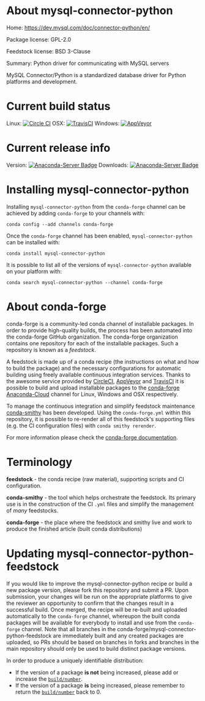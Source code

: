 About mysql-connector-python
============================

Home: https://dev.mysql.com/doc/connector-python/en/

Package license: GPL-2.0

Feedstock license: BSD 3-Clause

Summary: Python driver for communicating with MySQL servers

MySQL Connector/Python is a standardized database driver for Python
platforms and development.


Current build status
====================

Linux: [![Circle CI](https://circleci.com/gh/conda-forge/mysql-connector-python-feedstock.svg?style=shield)](https://circleci.com/gh/conda-forge/mysql-connector-python-feedstock)
OSX: [![TravisCI](https://travis-ci.org/conda-forge/mysql-connector-python-feedstock.svg?branch=master)](https://travis-ci.org/conda-forge/mysql-connector-python-feedstock)
Windows: [![AppVeyor](https://ci.appveyor.com/api/projects/status/github/conda-forge/mysql-connector-python-feedstock?svg=True)](https://ci.appveyor.com/project/conda-forge/mysql-connector-python-feedstock/branch/master)

Current release info
====================
Version: [![Anaconda-Server Badge](https://anaconda.org/conda-forge/mysql-connector-python/badges/version.svg)](https://anaconda.org/conda-forge/mysql-connector-python)
Downloads: [![Anaconda-Server Badge](https://anaconda.org/conda-forge/mysql-connector-python/badges/downloads.svg)](https://anaconda.org/conda-forge/mysql-connector-python)

Installing mysql-connector-python
=================================

Installing `mysql-connector-python` from the `conda-forge` channel can be achieved by adding `conda-forge` to your channels with:

```
conda config --add channels conda-forge
```

Once the `conda-forge` channel has been enabled, `mysql-connector-python` can be installed with:

```
conda install mysql-connector-python
```

It is possible to list all of the versions of `mysql-connector-python` available on your platform with:

```
conda search mysql-connector-python --channel conda-forge
```


About conda-forge
=================

conda-forge is a community-led conda channel of installable packages.
In order to provide high-quality builds, the process has been automated into the
conda-forge GitHub organization. The conda-forge organization contains one repository
for each of the installable packages. Such a repository is known as a *feedstock*.

A feedstock is made up of a conda recipe (the instructions on what and how to build
the package) and the necessary configurations for automatic building using freely
available continuous integration services. Thanks to the awesome service provided by
[CircleCI](https://circleci.com/), [AppVeyor](http://www.appveyor.com/)
and [TravisCI](https://travis-ci.org/) it is possible to build and upload installable
packages to the [conda-forge](https://anaconda.org/conda-forge)
[Anaconda-Cloud](http://docs.anaconda.org/) channel for Linux, Windows and OSX respectively.

To manage the continuous integration and simplify feedstock maintenance
[conda-smithy](http://github.com/conda-forge/conda-smithy) has been developed.
Using the ``conda-forge.yml`` within this repository, it is possible to re-render all of
this feedstock's supporting files (e.g. the CI configuration files) with ``conda smithy rerender``.

For more information please check the [conda-forge documentation](https://conda-forge.org/docs/).

Terminology
===========

**feedstock** - the conda recipe (raw material), supporting scripts and CI configuration.

**conda-smithy** - the tool which helps orchestrate the feedstock.
                   Its primary use is in the construction of the CI ``.yml`` files
                   and simplify the management of *many* feedstocks.

**conda-forge** - the place where the feedstock and smithy live and work to
                  produce the finished article (built conda distributions)


Updating mysql-connector-python-feedstock
=========================================

If you would like to improve the mysql-connector-python recipe or build a new
package version, please fork this repository and submit a PR. Upon submission,
your changes will be run on the appropriate platforms to give the reviewer an
opportunity to confirm that the changes result in a successful build. Once
merged, the recipe will be re-built and uploaded automatically to the
`conda-forge` channel, whereupon the built conda packages will be available for
everybody to install and use from the `conda-forge` channel.
Note that all branches in the conda-forge/mysql-connector-python-feedstock are
immediately built and any created packages are uploaded, so PRs should be based
on branches in forks and branches in the main repository should only be used to
build distinct package versions.

In order to produce a uniquely identifiable distribution:
 * If the version of a package **is not** being increased, please add or increase
   the [``build/number``](http://conda.pydata.org/docs/building/meta-yaml.html#build-number-and-string).
 * If the version of a package **is** being increased, please remember to return
   the [``build/number``](http://conda.pydata.org/docs/building/meta-yaml.html#build-number-and-string)
   back to 0.